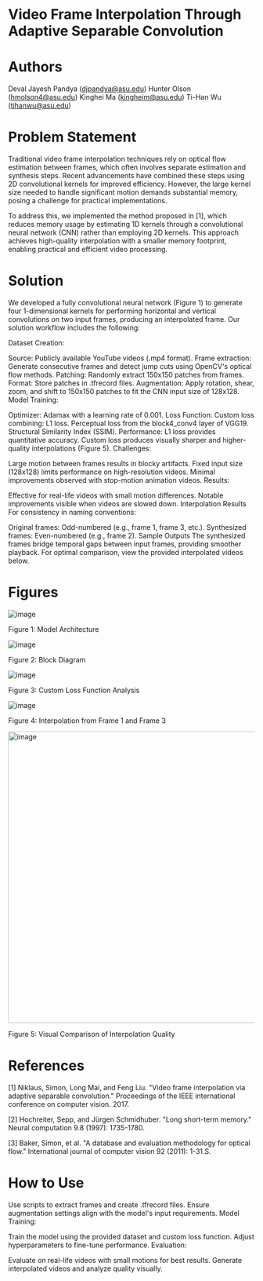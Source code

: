 # Video Frame Interpolation Through Adaptive Separable Convolution

# Authors
Deval Jayesh Pandya (djpandya@asu.edu)
Hunter Olson (hmolson4@asu.edu)
Kinghei Ma (kingheim@asu.edu)
Ti-Han Wu (tihanwu@asu.edu)

# Problem Statement
Traditional video frame interpolation techniques rely on optical flow estimation between frames, which often involves separate estimation and synthesis steps. Recent advancements have combined these steps using 2D convolutional kernels for improved efficiency. However, the large kernel size needed to handle significant motion demands substantial memory, posing a challenge for practical implementations.

To address this, we implemented the method proposed in [1], which reduces memory usage by estimating 1D kernels through a convolutional neural network (CNN) rather than employing 2D kernels. This approach achieves high-quality interpolation with a smaller memory footprint, enabling practical and efficient video processing.

# Solution
We developed a fully convolutional neural network (Figure 1) to generate four 1-dimensional kernels for performing horizontal and vertical convolutions on two input frames, producing an interpolated frame. Our solution workflow includes the following:

Dataset Creation:

Source: Publicly available YouTube videos (.mp4 format).
Frame extraction: Generate consecutive frames and detect jump cuts using OpenCV's optical flow methods.
Patching: Randomly extract 150x150 patches from frames.
Format: Store patches in .tfrecord files.
Augmentation: Apply rotation, shear, zoom, and shift to 150x150 patches to fit the CNN input size of 128x128.
Model Training:

Optimizer: Adamax with a learning rate of 0.001.
Loss Function: Custom loss combining:
L1 loss.
Perceptual loss from the block4_conv4 layer of VGG19.
Structural Similarity Index (SSIM).
Performance:
L1 loss provides quantitative accuracy.
Custom loss produces visually sharper and higher-quality interpolations (Figure 5).
Challenges:

Large motion between frames results in blocky artifacts.
Fixed input size (128x128) limits performance on high-resolution videos.
Minimal improvements observed with stop-motion animation videos.
Results:

Effective for real-life videos with small motion differences.
Notable improvements visible when videos are slowed down.
Interpolation Results
For consistency in naming conventions:

Original frames: Odd-numbered (e.g., frame 1, frame 3, etc.).
Synthesized frames: Even-numbered (e.g., frame 2).
Sample Outputs
The synthesized frames bridge temporal gaps between input frames, providing smoother playback. For optimal comparison, view the provided interpolated videos below.

# Figures
![image](https://github.com/user-attachments/assets/20ad0718-2305-4d70-815d-3a8b9dd1251a)

Figure 1: Model Architecture

![image](https://github.com/user-attachments/assets/1de47646-fbf9-40cc-bbd3-f7040a9c6030)

Figure 2: Block Diagram

![image](https://github.com/user-attachments/assets/6959a3e7-8eec-49ab-b514-f26f9b530be0)

Figure 3: Custom Loss Function Analysis

![image](https://github.com/user-attachments/assets/2b7f6a5b-c5e5-449f-956c-ec5e120834ee)

Figure 4: Interpolation from Frame 1 and Frame 3

<img width="594" alt="image" src="https://github.com/user-attachments/assets/b9958624-bb2d-4dbc-90a0-3044e3270501" />

Figure 5: Visual Comparison of Interpolation Quality

# References
[1] Niklaus, Simon, Long Mai, and Feng Liu. "Video frame interpolation via adaptive separable convolution." Proceedings of the IEEE international conference on computer vision. 2017.

[2] Hochreiter, Sepp, and Jürgen Schmidhuber. "Long short-term memory." Neural computation 9.8 (1997): 1735-1780.

[3] Baker, Simon, et al. "A database and evaluation methodology for optical flow." International journal of computer vision 92 (2011): 1-31.S. 

# How to Use

Use scripts to extract frames and create .tfrecord files.
Ensure augmentation settings align with the model's input requirements.
Model Training:

Train the model using the provided dataset and custom loss function.
Adjust hyperparameters to fine-tune performance.
Evaluation:

Evaluate on real-life videos with small motions for best results.
Generate interpolated videos and analyze quality visually.
